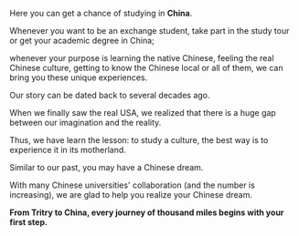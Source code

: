 Here you can get a chance of studying in **China**.

Whenever you want to be an exchange student, take part in the study tour or get your academic degree in China;

whenever your purpose is learning the native Chinese, feeling the real Chinese culture, getting to know the Chinese local or all of them, we can bring you these unique experiences.

Our story can be dated back to several decades ago.

When we finally saw the real USA, we realized that there is a huge gap between our imagination and the reality.

Thus, we have learn the lesson: to study a culture, the best way is to experience it in its motherland.

Similar to our past, you may have a Chinese dream.

With many Chinese universities' collaboration (and the number is increasing), we are glad to help you realize your Chinese dream.

**From Tritry to China, every journey of thousand miles begins with your first step.**
